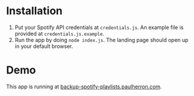 Installation
============

1. Put your Spotify API credentials at `credentials.js`. An example file is provided at `credentials.js.example`.
2. Run the app by doing `node index.js`. The landing page should open up in your default browser.


Demo
====

This app is running at [backup-spotify-playlists.paulherron.com](http://backup-spotify-playlists.paulherron.com).
